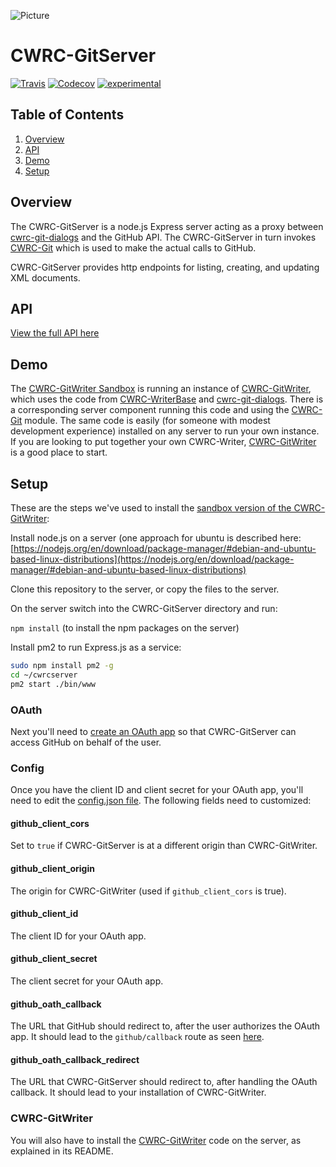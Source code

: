 ![Picture](http://cwrc.ca/logos/CWRC_logos_2016_versions/CWRCLogo-Horz-FullColour.png)

# CWRC-GitServer

[![Travis](https://img.shields.io/travis/cwrc/CWRC-GitServer.svg)](https://travis-ci.org/cwrc/CWRC-GitServer)
[![Codecov](https://img.shields.io/codecov/c/github/cwrc/CWRC-GitServer.svg)](https://codecov.io/gh/cwrc/CWRC-GitServer)
[![experimental](http://badges.github.io/stability-badges/dist/experimental.svg)](http://github.com/badges/stability-badges)

## Table of Contents

1. [Overview](#overview)
2. [API](#api)
3. [Demo](#demo)
4. [Setup](#setup)

## Overview

The CWRC-GitServer is a node.js Express server acting as a proxy between [cwrc-git-dialogs](https://github.com/cwrc/cwrc-git-dialogs) and the GitHub API. The CWRC-GitServer in turn invokes [CWRC-Git](https://github.com/cwrc/CWRC-Git) which is used to make the actual calls to GitHub.

CWRC-GitServer provides http endpoints for listing, creating, and updating XML documents.

## API

[View the full API here](https://github.com/cwrc/CWRC-GitServer/blob/master/API.md)

## Demo

The [CWRC-GitWriter Sandbox](https://cwrc-writer.cwrc.ca) is running an instance of [CWRC-GitWriter](https://github.com/cwrc/CWRC-GitWriter), which uses the code from [CWRC-WriterBase](https://github.com/cwrc/CWRC-WriterBase) and [cwrc-git-dialogs](https://github.com/cwrc/cwrc-git-dialogs). There is a corresponding server component running this code and using the [CWRC-Git](https://github.com/cwrc/CWRC-Git) module. The same code is easily (for someone with modest development experience) installed on any server to run your own instance.  If you are looking to put together your own CWRC-Writer, [CWRC-GitWriter](https://github.com/cwrc/CWRC-GitWriter) is a good place to start.

## Setup

These are the steps we've used to install the [sandbox version of the CWRC-GitWriter](https://cwrc-writer.cwrc.ca):

Install node.js on a server (one approach for ubuntu is described here: [https://nodejs.org/en/download/package-manager/#debian-and-ubuntu-based-linux-distributions](https://nodejs.org/en/download/package-manager/#debian-and-ubuntu-based-linux-distributions)

Clone this repository to the server, or copy the files to the server.

On the server switch into the CWRC-GitServer directory and run:

`npm install` (to install the npm packages on the server)

Install pm2 to run Express.js as a service:

```bash
sudo npm install pm2 -g
cd ~/cwrcserver
pm2 start ./bin/www
```

### OAuth

Next you'll need to [create an OAuth app](https://developer.github.com/apps/building-oauth-apps/creating-an-oauth-app/) so that CWRC-GitServer can access GitHub on behalf of the user.

### Config

Once you have the client ID and client secret for your OAuth app, you'll need to edit the [config.json file](https://github.com/cwrc/CWRC-GitServer/blob/master/config.json). The following fields need to customized:

#### github_client_cors

Set to `true` if CWRC-GitServer is at a different origin than CWRC-GitWriter.

#### github_client_origin

The origin for CWRC-GitWriter (used if `github_client_cors` is true).

#### github_client_id

The client ID for your OAuth app.

#### github_client_secret

The client secret for your OAuth app.

#### github_oath_callback

The URL that GitHub should redirect to, after the user authorizes the OAuth app. It should lead to the `github/callback` route as seen [here](https://github.com/cwrc/CWRC-GitServer/blob/master/routes/github.js#L150).

#### github_oath_callback_redirect

The URL that CWRC-GitServer should redirect to, after handling the OAuth callback. It should lead to your installation of CWRC-GitWriter.

<!---
and to start automatically (from https://www.digitalocean.com/community/tutorials/how-to-set-up-a-node-js-application-for-production-on-ubuntu-14-04):

`pm2 startup ubuntu`

- which should tell you to run some like this:  `sudo su -c "env PATH=$PATH:/usr/bin pm2 startup ubuntu -u ubuntu --hp /home/ubuntu"`
- run what it tells you to run

install nginx:

`sudo apt-get install nginx`

and change it's config:

`sudo vi /etc/nginx/sites-available/default`

to:

```
server {
    listen 80;

    server_name your_ip_goes_here;

    location / {
                root /home/ubuntu/cwrcwriter;
        }

    location /github {
        proxy_pass http://localhost:3000;
        proxy_http_version 1.1;
        proxy_set_header Upgrade $http_upgrade;
        proxy_set_header Connection 'upgrade';
        proxy_set_header Host $host;
        proxy_cache_bypass $http_upgrade;
    }
}
```

restart nginx:

`sudo service nginx restart`
-->

### CWRC-GitWriter

You will also have to install the [CWRC-GitWriter](https://github.com/cwrc/CWRC-GitWriter) code on the server, as explained in its README.
